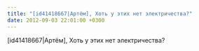 ```yaml
---
title: "[id41418667|Артём], Хоть у этих нет электричества?"
date: 2012-09-03 22:01:00 +0300
---
```


[id41418667|Артём], Хоть у этих нет электричества?

